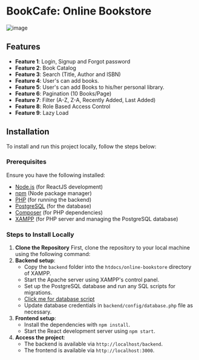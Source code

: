 # BookCafe: Online Bookstore
![image](https://github.com/user-attachments/assets/1f3a54ff-38d9-474c-820d-8ff47e000b33)


## Features

- **Feature 1**: Login, Signup and Forgot password
- **Feature 2**: Book Catalog
- **Feature 3**: Search (Title, Author and ISBN)
- **Feature 4**: User's can add books.
- **Feature 5**: User's can add Books to his/her personal library.
- **Feature 6**: Pagination (10 Books/Page)
- **Feature 7**: Filter (A-Z, Z-A, Recently Added, Last Added)
- **Feature 8**: Role Based Access Control
- **Feature 9**: Lazy Load

## Installation

To install and run this project locally, follow the steps below:

### Prerequisites

Ensure you have the following installed:

- [Node.js](https://nodejs.org/) (for ReactJS development)
- [npm](https://www.npmjs.com/) (Node package manager)
- [PHP](https://www.php.net/) (for running the backend)
- [PostgreSQL](https://www.postgresql.org/) (for the database)
- [Composer](https://getcomposer.org/) (for PHP dependencies)
- [XAMPP](https://www.apachefriends.org/index.html) (for PHP server and managing the PostgreSQL database)

### Steps to Install Locally

1. **Clone the Repository**
   First, clone the repository to your local machine using the following command:
2. **Backend setup**:
   - Copy the `backend` folder into the `htdocs/online-bookstore` directory of XAMPP.
   - Start the Apache server using XAMPP's control panel.
   - Set up the PostgreSQL database and run any SQL scripts for migrations.
   - [Click me for database script](https://github.com/tejaspanchall/Online-Bookstore/blob/main/Database.md)
   - Update database credentials in `backend/config/database.php` file as necessary.
3. **Frontend setup**:
   - Install the dependencies with `npm install`.
   - Start the React development server using `npm start`.
4. **Access the project**:
   - The backend is available via `http://localhost/backend`.
   - The frontend is available via `http://localhost:3000`.
